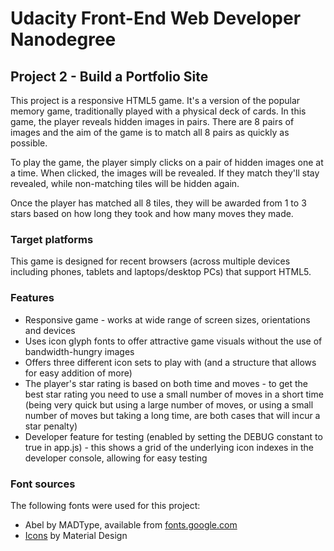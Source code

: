 # Udacity Front-End Web Developer Nanodegree
## Project 2 - Build a Portfolio Site
This project is a responsive HTML5 game. It's a version of the popular memory game, traditionally played with a physical deck of cards. In this game, the player reveals hidden images in pairs. There are 8 pairs of images and the aim of the game is to match all 8 pairs as quickly as possible.

To play the game, the player simply clicks on a pair of hidden images one at a time. When clicked, the images will be revealed. If they match they'll stay revealed, while non-matching tiles will be hidden again.

Once the player has matched all 8 tiles, they will be awarded from 1 to 3 stars based on how long they took and how many moves they made.

### Target platforms
This game is designed for recent browsers (across multiple devices including phones, tablets and laptops/desktop PCs) that support HTML5.

### Features

- Responsive game - works at wide range of screen sizes, orientations and devices
- Uses icon glyph fonts to offer attractive game visuals without the use of bandwidth-hungry images
- Offers three different icon sets to play with (and a structure that allows for easy addition of more)
- The player's star rating is based on both time and moves - to get the best star rating you need to use a small number of moves in a short time (being very quick but using a large number of moves, or using a small number of moves but taking a long time, are both cases that will incur a star penalty)
- Developer feature for testing (enabled by setting the DEBUG constant to true in app.js) - this shows a grid of the underlying icon indexes in the developer console, allowing for easy testing

### Font sources
The following fonts were used for this project:
- Abel by MADType, available from [fonts.google.com](https://fonts.google.com/specimen/Abel)
- [Icons](https://material.io/tools/icons/?style=baseline) by Material Design
